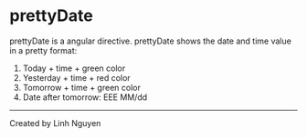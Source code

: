 # prettyDate
prettyDate is a angular directive. prettyDate shows the date and time value in a pretty format:
1. Today + time + green color
2. Yesterday + time + red color
3. Tomorrow + time + green color
4. Date after tomorrow: EEE MM/dd
--------------
Created by Linh Nguyen
